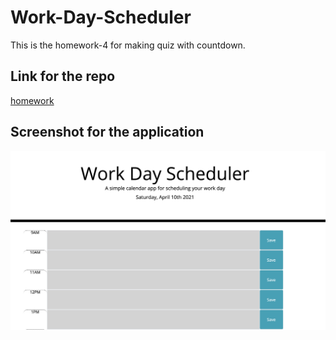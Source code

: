 # Work-Day-Scheduler

This is the homework-4 for making quiz with countdown. 

## Link for the repo

[homework](https://chergul.github.io/Work-Day-Scheduler/)

## Screenshot for the application

![Screenshot](screenshot.png)
